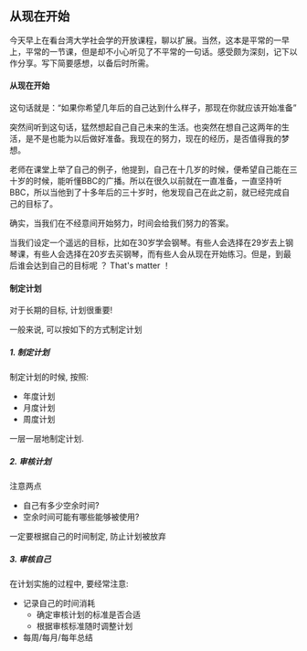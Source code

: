 ## 从现在开始

今天早上在看台湾大学社会学的开放课程，聊以扩展。当然，这本是平常的一早上，平常的一节课，但是却不小心听见了不平常的一句话。感受颇为深刻，记下以作分享。写下简要感想，以备后时所需。

#### 从现在开始

这句话就是：“如果你希望几年后的自己达到什么样子，那现在你就应该开始准备”

突然间听到这句话，猛然想起自己自己未来的生活。也突然在想自己这两年的生活，是不是也能为以后做好准备。我现在的努力，现在的经历，是否值得我的梦想。

老师在课堂上举了自己的例子，他提到，自己在十几岁的时候，便希望自己能在三十岁的时候，能听懂BBC的广播。所以在很久以前就在一直准备，一直坚持听BBC，所以当他到了十多年后的三十岁时，他发现自己在此之前，就已经完成自己的目标了。

确实，当我们在不经意间开始努力，时间会给我们努力的答案。

当我们设定一个遥远的目标，比如在30岁学会钢琴。有些人会选择在29岁去上钢琴课，有些人会选择在20岁去买钢琴，而有些人会从现在开始练习。但是，到最后谁会达到自己的目标呢 ？ That's matter ！

#### 制定计划

对于长期的目标, 计划很重要!

一般来说, 可以按如下的方式制定计划

##### 1. 制定计划

制定计划的时候, 按照:

- 年度计划
- 月度计划
- 周度计划

一层一层地制定计划. 

##### 2. 审核计划

注意两点

- 自己有多少空余时间?
- 空余时间可能有哪些能够被使用?

一定要根据自己的时间制定, 防止计划被放弃

##### 3. 审核自己

在计划实施的过程中, 要经常注意:

- 记录自己的时间消耗
    - 确定审核计划的标准是否合适
    - 根据审核标准随时调整计划
- 每周/每月/每年总结
